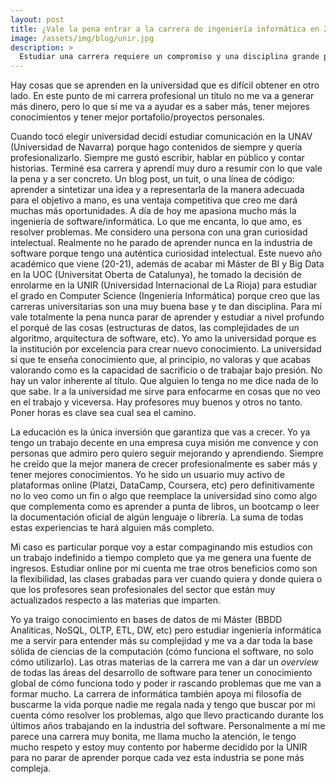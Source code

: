 ```yaml
---
layout: post
title: ¿Vale la pena entrar a la carrera de ingeniería informática en 2020?
image: /assets/img/blog/unir.jpg
description: >
  Estudiar una carrera requiere un compromiso y una disciplina grande porque son mínimo 4 años de tu tiempo. En este post te cuento lo que busco aprender en esta carrera con especialización en Computer Science y por qué considero que es una buena opción entrar en 2020.  <!--more-->
---
```


Hay cosas que se aprenden en la universidad que es difícil obtener en otro lado. En este punto de mi carrera profesional un título no me va a generar más dinero, pero lo que sí me va a ayudar es a saber más, tener mejores conocimientos y tener mejor portafolio/proyectos personales.

<!--more-->

Cuando tocó elegir universidad decidí estudiar comunicación en la UNAV (Universidad de Navarra) porque hago contenidos de siempre y quería profesionalizarlo. Siempre me gustó escribir, hablar en público y contar historias. Terminé esa carrera y aprendí muy duro a resumir con lo que vale la pena y a ser concreto. Un blog post, un tuit, o una línea de código: aprender a sintetizar una idea y a representarla de la manera adecuada para el objetivo a mano, es una ventaja competitiva que creo me dará muchas más oportunidades. A día de hoy me apasiona mucho más la ingeniería de software/informática. Lo que me encanta, lo que amo, es resolver problemas. Me considero una persona con una gran curiosidad intelectual. Realmente no he parado de aprender nunca en la industria de software porque tengo una auténtica curiosidad intelectual. Este nuevo año académico que viene (20-21), además de acabar mi Máster de BI y Big Data en la UOC (Universitat Oberta de Catalunya), he tomado la decisión de enrolarme en la UNIR (Universidad Internacional de La Rioja) para estudiar el grado en Computer Science (Ingeniería Informática) porque creo que las carreras universitarias son una muy buena base y te dan disciplina. Para mí vale totalmente la pena nunca parar de aprender y estudiar a nivel profundo el porqué de las cosas (estructuras de datos, las complejidades de un algoritmo, arquitectura de software, etc). Yo amo la universidad porque es la institución por excelencia para crear nuevo conocimiento. La universidad sí que te enseña conocimiento que, al principio, no valoras y que acabas valorando como es la capacidad de sacrificio o de trabajar bajo presión. No hay un valor inherente al título. Que alguien lo tenga no me dice nada de lo que sabe. Ir a la universidad me sirve para enfocarme en cosas que no veo en el trabajo y viceversa. Hay profesores muy buenos y otros no tanto. Poner horas es clave sea cual sea el camino.

La educación es la única inversión que garantiza que vas a crecer. Yo ya tengo un trabajo decente en una empresa cuya misión me convence y con personas que admiro pero quiero seguir mejorando y aprendiendo. Siempre he creído que la mejor manera de crecer profesionalmente es saber más y tener mejores conocimientos. Yo he sido un usuario muy activo de plataformas online (Platzi, DataCamp, Coursera, etc) pero definitivamente no lo veo como un fin o algo que reemplace la universidad sino como algo que complementa como es aprender a punta de libros, un bootcamp o leer la documentación oficial de algún lenguaje o librería. La suma de todas estas experiencias te hará alguien más completo.

Mi caso es particular porque voy a estar compaginando mis estudios con un trabajo indefinido a tiempo completo que ya me genera una fuente de ingresos. Estudiar online por mi cuenta me trae otros beneficios como son la flexibilidad, las clases grabadas para ver cuando quiera y donde quiera o que los profesores sean profesionales del sector que están muy actualizados respecto a las materias que imparten.

Yo ya traigo conocimiento en bases de datos de mi Máster (BBDD Analíticas, NoSQL, OLTP, ETL, DW, etc) pero estudiar ingeniería informática me a servir para entender más su complejidad y me va a dar toda la base sólida de ciencias de la computación (cómo funciona el software, no solo cómo utilizarlo). Las otras materias de la carrera me van a dar un *overview* de todas las áreas del desarrollo de software para tener un conocimiento global de cómo funciona todo y poder ir rascando problemas que me van a formar mucho. La carrera de informática también apoya mi filosofía de buscarme la vida porque nadie me regala nada y tengo que buscar por mi cuenta cómo resolver los problemas, algo que llevo practicando durante los últimos años trabajando en la industria del software. Personalmente a mí me parece una carrera muy bonita, me llama mucho la atención, le tengo mucho respeto y estoy muy contento por haberme decidido por la UNIR para no parar de aprender porque cada vez esta industria se pone más compleja.
